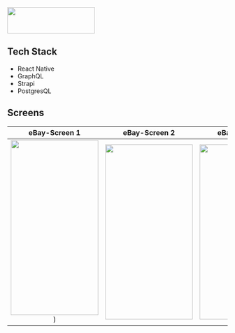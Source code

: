 <img src="https://user-images.githubusercontent.com/98689944/227774650-861a0adf-5609-4b86-af9b-1ab3762fe872.png"  width="200" height="60">

## Tech Stack
- React Native
- GraphQL
- Strapi
- PostgresQL

## Screens



eBay-Screen   1             |  eBay-Screen   2          |  eBay-Screen   3          |  eBay-Screen   4         
:-------------------------:|:-------------------------:|:-------------------------:|:-------------------------:
<img src="https://user-images.githubusercontent.com/98689944/227773760-1dec4a87-dec9-4a1f-902b-b066c5741b4d.jpg"  width="200" height="400">)  |  <img src="https://user-images.githubusercontent.com/98689944/227775049-996c0dc4-9abd-4d61-bf06-8c325d8eb50c.jpg"  width="200" height="400">   |  <img src="https://user-images.githubusercontent.com/98689944/227775339-c9a0af1b-8eee-4892-a63d-3b65b2ad4c8a.jpg"  width="200" height="400">  |  <img src="https://user-images.githubusercontent.com/98689944/227775345-0d6c120a-b61c-4eb4-81ea-3cc324522d1b.jpg"  width="200" height="400"> 


